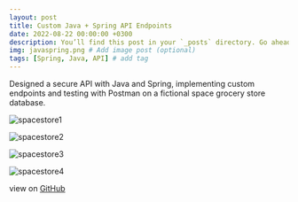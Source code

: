 ```yaml
---
layout: post
title: Custom Java + Spring API Endpoints
date: 2022-08-22 00:00:00 +0300
description: You’ll find this post in your `_posts` directory. Go ahead and edit it and re-build the site to see your changes. # Add post description (optional)
img: javaspring.png # Add image post (optional)
tags: [Spring, Java, API] # add tag
---
```


Designed a secure API with Java and Spring, implementing custom endpoints and testing with Postman on a fictional space grocery store database.

![spacestore1]({{site.baseurl}}/assets/img/spacestore1.png)

![spacestore2]({{site.baseurl}}/assets/img/spacestore2.png)

![spacestore3]({{site.baseurl}}/assets/img/spacestore3.png)

![spacestore4]({{site.baseurl}}/assets/img/spacestore4.png)

view on [GitHub](https://github.com/Brutusa/spacestore-spring-API/tree/main)
